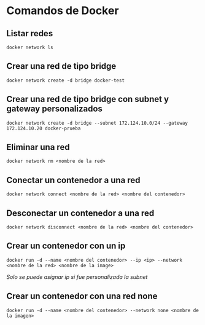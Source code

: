 # Comandos de Docker

## Listar redes

```
docker network ls
```

## Crear una red de tipo bridge

```
docker network create -d bridge docker-test
```

## Crear una red de tipo bridge con subnet y gateway personalizados

```
docker network create -d bridge --subnet 172.124.10.0/24 --gateway 172.124.10.20 docker-prueba
```

## Eliminar una red

```
docker network rm <nombre de la red>
```

## Conectar un contenedor a una red

```
docker network connect <nombre de la red> <nombre del contenedor>
```

## Desconectar un contenedor a una red

```
docker network disconnect <nombre de la red> <nombre del contenedor>
```

## Crear un contenedor con un ip

```
docker run -d --name <nombre del contenedor> --ip <ip> --network <nombre de la red> <nombre de la image>
```

_Solo se puede asignar ip si fue personalizada la subnet_

## Crear un contenedor con una red none

```
docker run -d --name <nombre del contenedor> --network none <nombre de la imagen>
```
